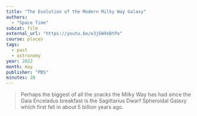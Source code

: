 ```yaml
---
title: "The Evolution of the Modern Milky Way Galaxy"
authors:
  - "Space Time"
subcat: film
external_url: "https://youtu.be/e3jGWXeBtPo"
course: places
tags:
  - past
  - astronomy
year: 2022
month: may
publisher: "PBS"
minutes: 20
---
```


> Perhaps the biggest of all the snacks the Milky Way has had since the Gaia Enceladus breakfast
is the Sagittarius Dwarf Spheroidal Galaxy which first fell in about 5 billion years ago.
